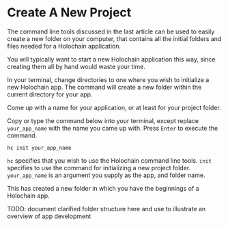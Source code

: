 # Create A New Project

The command line tools discussed in the last article can be used to easily create a new folder on your computer, that contains all the initial folders and files needed for a Holochain application. 

You will typically want to start a new Holochain application this way, since creating them all by hand would waste your time.

In your terminal, change directories to one where you wish to initialize a new Holochain app. The command will create a new folder within the current directory for your app.

Come up with a name for your application, or at least for your project folder.

Copy or type the command below into your terminal, except replace `your_app_name` with the name you came up with. Press `Enter` to execute the command.

```shell
hc init your_app_name
```

`hc` specifies that you wish to use the Holochain command line tools. `init` specifies to use the command for initializing a new project folder. `your_app_name` is an argument you supply as the app, and folder name.

This has created a new folder in which you have the beginnings of a Holochain app.

TODO: document clarified folder structure here and use to illustrate an overview of app development
